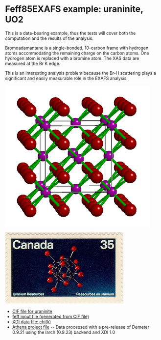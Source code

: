 # Feff85EXAFS example: uraninite, UO2

This is a data-bearing example, thus the tests will cover both the
computation and the results of the analysis.



Bromoadamantane is a single-bonded, 10-carbon frame with hydrogen
atoms accommodating the remaining charge on the carbon atoms.  One
hydrogen atom is replaced with a bromine atom.  The XAS data are
measured at the Br K edge.

This is an interesting analysis problem because the Br-H scattering
plays a significant and easily measurable role in the EXAFS analysis.


![Ball and stick figure of uraninite](uraninite.gif)

![Canada &#9829; uraninite!](stamp.jpg)


* [CIF file for uraninite](UO2.cif)
* [feff input file (generated from CIF file)](UO2.inp)
* [XDI data file: chi(k)](UO2.chik)
* [Athena project file](UO2.prj) -- Data processed with a pre-release of Demeter 0.9.21 using the larch (0.9.23) backend and XDI 1.0

